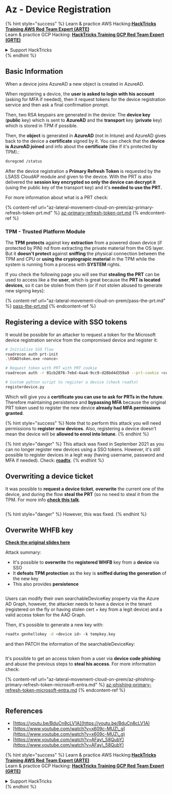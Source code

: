 # Az - Device Registration

{% hint style="success" %}
Learn & practice AWS Hacking:<img src="../../.gitbook/assets/image (1).png" alt="" data-size="line">[**HackTricks Training AWS Red Team Expert (ARTE)**](https://training.hacktricks.xyz/courses/arte)<img src="../../.gitbook/assets/image (1).png" alt="" data-size="line">\
Learn & practice GCP Hacking: <img src="../../.gitbook/assets/image (2).png" alt="" data-size="line">[**HackTricks Training GCP Red Team Expert (GRTE)**<img src="../../.gitbook/assets/image (2).png" alt="" data-size="line">](https://training.hacktricks.xyz/courses/grte)

<details>

<summary>Support HackTricks</summary>

* Check the [**subscription plans**](https://github.com/sponsors/carlospolop)!
* **Join the** 💬 [**Discord group**](https://discord.gg/hRep4RUj7f) or the [**telegram group**](https://t.me/peass) or **follow** us on **Twitter** 🐦 [**@hacktricks\_live**](https://twitter.com/hacktricks\_live)**.**
* **Share hacking tricks by submitting PRs to the** [**HackTricks**](https://github.com/carlospolop/hacktricks) and [**HackTricks Cloud**](https://github.com/carlospolop/hacktricks-cloud) github repos.

</details>
{% endhint %}

## Basic Information

When a device joins AzureAD a new object is created in AzureAD.

When registering a device, the **user is asked to login with his account** (asking for MFA if needed), then it request tokens for the device registration service and then ask a final confirmation prompt.

Then, two RSA keypairs are generated in the device: The **device key** (**public** key) which is sent to **AzureAD** and the **transport** key (**private** key) which is stored in TPM if possible.

Then, the **object** is generated in **AzureAD** (not in Intune) and AzureAD gives back to the device a **certificate** signed by it. You can check that the **device is AzureAD joined** and info about the **certificate** (like if it's protected by TPM).:

```bash
dsregcmd /status
```

After the device registration a **Primary Refresh Token** is requested by the LSASS CloudAP module and given to the device. With the PRT is also delivered the **session key encrypted so only the device can decrypt it** (using the public key of the transport key) and it's **needed to use the PRT.**

For more information about what is a PRT check:

{% content-ref url="az-lateral-movement-cloud-on-prem/az-primary-refresh-token-prt.md" %}
[az-primary-refresh-token-prt.md](az-lateral-movement-cloud-on-prem/az-primary-refresh-token-prt.md)
{% endcontent-ref %}

### TPM - Trusted Platform Module

The **TPM** **protects** against key **extraction** from a powered down device (if protected by PIN) nd from extracting the private material from the OS layer.\
But it **doesn't protect** against **sniffing** the physical connection between the TPM and CPU or **using the cryptograpic material** in the TPM while the system is running from a process with **SYSTEM** rights.

If you check the following page you will see that **stealing the PRT** can be used to access like a the **user**, which is great because the **PRT is located devices**, so it can be stolen from them (or if not stolen abused to generate new signing keys):

{% content-ref url="az-lateral-movement-cloud-on-prem/pass-the-prt.md" %}
[pass-the-prt.md](az-lateral-movement-cloud-on-prem/pass-the-prt.md)
{% endcontent-ref %}

## Registering a device with SSO tokens

It would be possible for an attacker to request a token for the Microsoft device registration service from the compromised device and register it:

```bash
# Initialize SSO flow
roadrecon auth prt-init
.\ROADtoken.exe <nonce>

# Request token with PRT with PRT cookie
roadrecon auth -r 01cb2876-7ebd-4aa4-9cc9-d28bd4d359a9 --prt-cookie <cookie>

# Custom pyhton script to register a device (check roadtx)
registerdevice.py
```

Which will give you a **certificate you can use to ask for PRTs in the future**. Therefore maintaining persistence and **bypassing MFA** because the original PRT token used to register the new device **already had MFA permissions granted**.

{% hint style="success" %}
Note that to perform this attack you will need permissions to **register new devices**. Also, registering a device doesn't mean the device will be **allowed to enrol into Intune**.
{% endhint %}

{% hint style="danger" %}
This attack was fixed in September 2021 as you can no longer register new devices using a SSO tokens. However, it's still possible to register devices in a legit way (having username, password and MFA if needed). Check: [**roadtx**](https://github.com/carlospolop/hacktricks-cloud/blob/master/pentesting-cloud/azure-security/az-lateral-movement-cloud-on-prem/az-roadtx-authentication.md).
{% endhint %}

## Overwriting a device ticket

It was possible to **request a device ticket**, **overwrite** the current one of the device, and during the flow **steal the PRT** (so no need to steal it from the TPM. For more info [**check this talk**](https://youtu.be/BduCn8cLV1A).

<figure><img src="../../.gitbook/assets/image (32).png" alt=""><figcaption></figcaption></figure>

{% hint style="danger" %}
However, this was fixed.
{% endhint %}

## Overwrite WHFB key

[**Check the original slides here**](https://dirkjanm.io/assets/raw/Windows%20Hello%20from%20the%20other%20side\_nsec\_v1.0.pdf)

Attack summary:

* It's possible to **overwrite** the **registered WHFB** key from a **device** via SSO
* It **defeats TPM protection** as the key is **sniffed during the generation** of the new key
* This also provides **persistence**

<figure><img src="../../.gitbook/assets/image (34).png" alt=""><figcaption></figcaption></figure>

Users can modify their own searchableDeviceKey property via the Azure AD Graph, however, the attacker needs to have a device in the tenant (registered on the fly or having stolen cert + key from a legit device) and a valid access token for the AAD Graph.

Then, it's possible to generate a new key with:

```bash
roadtx genhellokey -d <device id> -k tempkey.key
```

and then PATCH the information of the searchableDeviceKey:

<figure><img src="../../.gitbook/assets/image (36).png" alt=""><figcaption></figcaption></figure>

It's possible to get an access token from a user via **device code phishing** and abuse the previous steps to **steal his access**. For more information check:

{% content-ref url="az-lateral-movement-cloud-on-prem/az-phishing-primary-refresh-token-microsoft-entra.md" %}
[az-phishing-primary-refresh-token-microsoft-entra.md](az-lateral-movement-cloud-on-prem/az-phishing-primary-refresh-token-microsoft-entra.md)
{% endcontent-ref %}

<figure><img src="../../.gitbook/assets/image (37).png" alt=""><figcaption></figcaption></figure>

## References

* [https://youtu.be/BduCn8cLV1A](https://youtu.be/BduCn8cLV1A)
* [https://www.youtube.com/watch?v=x609c-MUZ\_g](https://www.youtube.com/watch?v=x609c-MUZ\_g)
* [https://www.youtube.com/watch?v=AFay\_58QubY](https://www.youtube.com/watch?v=AFay\_58QubY)

{% hint style="success" %}
Learn & practice AWS Hacking:<img src="../../.gitbook/assets/image (1).png" alt="" data-size="line">[**HackTricks Training AWS Red Team Expert (ARTE)**](https://training.hacktricks.xyz/courses/arte)<img src="../../.gitbook/assets/image (1).png" alt="" data-size="line">\
Learn & practice GCP Hacking: <img src="../../.gitbook/assets/image (2).png" alt="" data-size="line">[**HackTricks Training GCP Red Team Expert (GRTE)**<img src="../../.gitbook/assets/image (2).png" alt="" data-size="line">](https://training.hacktricks.xyz/courses/grte)

<details>

<summary>Support HackTricks</summary>

* Check the [**subscription plans**](https://github.com/sponsors/carlospolop)!
* **Join the** 💬 [**Discord group**](https://discord.gg/hRep4RUj7f) or the [**telegram group**](https://t.me/peass) or **follow** us on **Twitter** 🐦 [**@hacktricks\_live**](https://twitter.com/hacktricks\_live)**.**
* **Share hacking tricks by submitting PRs to the** [**HackTricks**](https://github.com/carlospolop/hacktricks) and [**HackTricks Cloud**](https://github.com/carlospolop/hacktricks-cloud) github repos.

</details>
{% endhint %}
